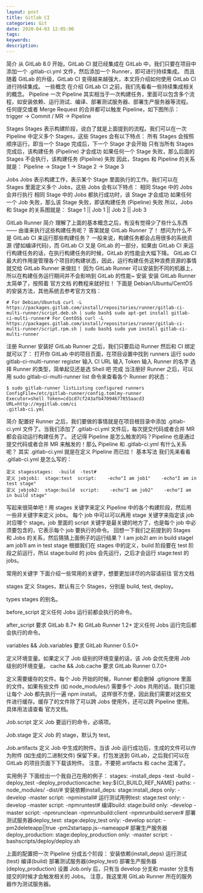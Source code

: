```yaml
---
layout: post
title: Gitlab CI
categories: Git
date: 2020-04-03 12:05:00
tags:
keywords:
description:
---
```


简介
从 GitLab 8.0 开始，GitLab CI 就已经集成在 GitLab 中，我们只要在项目中添加一个 .gitlab-ci.yml 文件，然后添加一个 Runner，即可进行持续集成。 而且随着 GitLab 的升级，GitLab CI 变得越来越强大，本文将介绍如何使用 GitLab CI 进行持续集成。
一些概念
在介绍 GitLab CI 之前，我们先看看一些持续集成相关的概念。
Pipeline
一次 Pipeline 其实相当于一次构建任务，里面可以包含多个流程，如安装依赖、运行测试、编译、部署测试服务器、部署生产服务器等流程。
任何提交或者 Merge Request 的合并都可以触发 Pipeline，如下图所示：
trigger ->   Commit / MR  ->   Pipeline 

Stages
Stages 表示构建阶段，说白了就是上面提到的流程。我们可以在一次 Pipeline 中定义多个 Stages，这些 Stages 会有以下特点：
所有 Stages 会按照顺序运行，即当一个 Stage 完成后，下一个 Stage 才会开始
只有当所有 Stages 完成后，该构建任务 (Pipeline) 才会成功
如果任何一个 Stage 失败，那么后面的 Stages 不会执行，该构建任务 (Pipeline) 失败
因此，Stages 和 Pipeline 的关系就是：
Pipeline  -> Stage 1  -> Stage 2  ->  Stage 3  

Jobs
Jobs 表示构建工作，表示某个 Stage 里面执行的工作。我们可以在 Stages 里面定义多个 Jobs，这些 Jobs 会有以下特点：
相同 Stage 中的 Jobs 会并行执行
相同 Stage 中的 Jobs 都执行成功时，该 Stage 才会成功
如果任何一个 Job 失败，那么该 Stage 失败，即该构建任务 (Pipeline) 失败
所以，Jobs 和 Stage 的关系图就是：
Stage 1 || Job 1  ||  Job 2  ||  Job 3 

GitLab Runner
简介
理解了上面的基本概念之后，有没有觉得少了些什么东西 —— 由谁来执行这些构建任务呢？
答案就是 GitLab Runner 了！
想问为什么不是 GitLab CI 来运行那些构建任务？
一般来说，构建任务都会占用很多的系统资源 (譬如编译代码)，而 GitLab CI 又是 GitLab 的一部分，如果由 GitLab CI 来运行构建任务的话，在执行构建任务的时候，GitLab 的性能会大幅下降。
GitLab CI 最大的作用是管理各个项目的构建状态，因此，运行构建任务这种浪费资源的事情就交给 GitLab Runner 来做拉！
因为 GitLab Runner 可以安装到不同的机器上，所以在构建任务运行期间并不会影响到 GitLab 的性能~
安装
安装 GitLab Runner 太简单了，按照着 官方文档 的教程来就好拉！
下面是 Debian/Ubuntu/CentOS 的安装方法，其他系统去参考官方文档：
```
# For Debian/Ubuntu$ curl -L https://packages.gitlab.com/install/repositories/runner/gitlab-ci-multi-runner/script.deb.sh | sudo bash$ sudo apt-get install gitlab-ci-multi-runner# For CentOS$ curl -L https://packages.gitlab.com/install/repositories/runner/gitlab-ci-multi-runner/script.rpm.sh | sudo bash$ sudo yum install gitlab-ci-multi-runner
```
注册 Runner
安装好 GitLab Runner 之后，我们只要启动 Runner 然后和 CI 绑定就可以了：
打开你 GitLab 中的项目页面，在项目设置中找到 runners
运行 sudo gitlab-ci-multi-runner register
输入 CI URL
输入 Token
输入 Runner 的名字
选择 Runner 的类型，简单起见还是选 Shell 吧
完成
当注册好 Runner 之后，可以用 sudo gitlab-ci-multi-runner list 命令来查看各个 Runner 的状态：
```
$ sudo gitlab-runner listListing configured runners          ConfigFile=/etc/gitlab-runner/config.tomlmy-runner                           Executor=shell Token=cd1cd7cf243afb47094677855aacd3 URL=http://mygitlab.com/ci
.gitlab-ci.yml
```

简介
配置好 Runner 之后，我们要做的事情就是在项目根目录中添加 .gitlab-ci.yml 文件了。当我们添加了 .gitlab-ci.yml 文件后，每次提交代码或者合并 MR 都会自动运行构建任务了。
还记得 Pipeline 是怎么触发的吗？Pipeline 也是通过提交代码或者合并 MR 来触发的！那么 Pipeline 和 .gitlab-ci.yml 有什么关系呢？
其实 .gitlab-ci.yml 就是在定义 Pipeline 而已拉！
基本写法
我们先来看看 .gitlab-ci.yml 是怎么写的：
```
定义 stagesstages:  -build  -test# 
定义 jobjob1:  stage:test  script:    -echo"I am job1"    -echo"I am in test stage"
定义 jobjob2:  stage:build  script:    -echo"I am job2"    -echo"I am in build stage"
```

写起来很简单吧！用 stages 关键字来定义 Pipeline 中的各个构建阶段，然后用一些非关键字来定义 jobs。
每个 job 中可以可以再用 stage 关键字来指定该 job 对应哪个 stage。job 里面的 script 关键字是最关键的地方了，也是每个 job 中必须要包含的，它表示每个 job 要执行的命令。
回想一下我们之前提到的 Stages 和 Jobs 的关系，然后猜猜上面例子的运行结果？
I am job2I am in build stageI am job1I am in test stage
根据我们在 stages 中的定义，build 阶段要在 test 阶段之前运行，所以 stage:build 的 jobs 会先运行，之后才会运行 stage:test 的 jobs。

常用的关键字
下面介绍一些常用的关键字，想要更加详尽的内容请前往 官方文档

stages
定义 Stages，默认有三个 Stages，分别是 build, test, deploy。

types
stages 的别名。

before_script
定义任何 Jobs 运行前都会执行的命令。

after_script
要求 GitLab 8.7+ 和 GitLab Runner 1.2+
定义任何 Jobs 运行完后都会执行的命令。

variables && Job.variables
要求 GitLab Runner 0.5.0+

定义环境变量。如果定义了 Job 级别的环境变量的话，该 Job 会优先使用 Job 级别的环境变量。
cache && Job.cache
要求 GitLab Runner 0.7.0+

定义需要缓存的文件。每个 Job 开始的时候，Runner 都会删掉 .gitignore 里面的文件。如果有些文件 (如 node_modules/) 需要多个 Jobs 共用的话，我们只能让每个 Job 都先执行一遍 npm install。
这样很不方便，因此我们需要对这些文件进行缓存。缓存了的文件除了可以跨 Jobs 使用外，还可以跨 Pipeline 使用。
具体用法请查看 官方文档。

Job.script
定义 Job 要运行的命令，必填项。

Job.stage
定义 Job 的 stage，默认为 test。

Job.artifacts
定义 Job 中生成的附件。当该 Job 运行成功后，生成的文件可以作为附件 (如生成的二进制文件) 保留下来，打包发送到 GitLab，之后我们可以在 GitLab 的项目页面下下载该附件。
注意，不要把 artifacts 和 cache 混淆了。

实用例子
下面给出一个我自己在用的例子：
stages:  -install_deps  -test  -build  -deploy_test  -deploy_productioncache:  key:${CI_BUILD_REF_NAME}  paths:    -node_modules/    -dist/# 安装依赖install_deps:  stage:install_deps  only:    -develop    -master  script:    -npminstall# 运行测试用例test:  stage:test  only:    -develop    -master  script:    -npmruntest# 编译build:  stage:build  only:    -develop    -master  script:    -npmrunclean    -npmrunbuild:client    -npmrunbuild:server# 部署测试服务器deploy_test:  stage:deploy_test  only:    -develop  script:    -pm2deleteapp||true    -pm2startapp.js--nameapp# 部署生产服务器deploy_production:  stage:deploy_production  only:    -master  script:    -bashscripts/deploy/deploy.sh

上面的配置把一次 Pipeline 分成五个阶段：
安装依赖(install_deps)
运行测试(test)
编译(build)
部署测试服务器(deploy_test)
部署生产服务器(deploy_production)
设置 Job.only 后，只有当 develop 分支和 master 分支有提交的时候才会触发相关的 Jobs。
注意，我这里用 GitLab Runner 所在的服务器作为测试服务器。